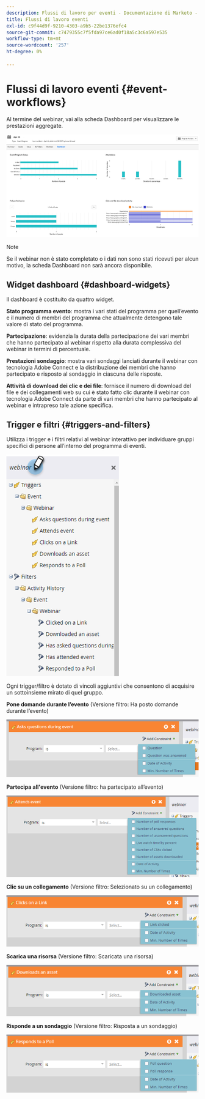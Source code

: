 ```yaml
---
description: Flussi di lavoro per eventi - Documentazione di Marketo - Documentazione del prodotto
title: Flussi di lavoro eventi
exl-id: c9f44d9f-9210-4303-a9b5-22be1376efc4
source-git-commit: c7479355c7f5fda97ce6ad0f18a5c3c6a597e535
workflow-type: tm+mt
source-wordcount: '257'
ht-degree: 0%

---
```


# Flussi di lavoro eventi {#event-workflows}

Al termine del webinar, vai alla scheda Dashboard per visualizzare le prestazioni aggregate.

![](assets/event-workflows-1.png)

>[!NOTE]
>
>Se il webinar non è stato completato o i dati non sono stati ricevuti per alcun motivo, la scheda Dashboard non sarà ancora disponibile.

## Widget dashboard {#dashboard-widgets}

Il dashboard è costituito da quattro widget.

**Stato programma evento**: mostra i vari stati del programma per quell’evento e il numero di membri del programma che attualmente detengono tale valore di stato del programma.

**Partecipazione**: evidenzia la durata della partecipazione dei vari membri che hanno partecipato al webinar rispetto alla durata complessiva del webinar in termini di percentuale.

**Prestazioni sondaggio**: mostra vari sondaggi lanciati durante il webinar con tecnologia Adobe Connect e la distribuzione dei membri che hanno partecipato e risposto al sondaggio in ciascuna delle risposte.

**Attività di download dei clic e dei file**: fornisce il numero di download del file e dei collegamenti web su cui è stato fatto clic durante il webinar con tecnologia Adobe Connect da parte di vari membri che hanno partecipato al webinar e intrapreso tale azione specifica.

## Trigger e filtri {#triggers-and-filters}

Utilizza i trigger e i filtri relativi al webinar interattivo per individuare gruppi specifici di persone all’interno del programma di eventi.

![](assets/event-workflows-2.png)

Ogni trigger/filtro è dotato di vincoli aggiuntivi che consentono di acquisire un sottoinsieme mirato di quel gruppo.

**Pone domande durante l’evento** (Versione filtro: Ha posto domande durante l’evento)

![](assets/event-workflows-3.png)

**Partecipa all&#39;evento** (Versione filtro: ha partecipato all’evento)

![](assets/event-workflows-4.png)

**Clic su un collegamento** (Versione filtro: Selezionato su un collegamento)

![](assets/event-workflows-5.png)

**Scarica una risorsa** (Versione filtro: Scaricata una risorsa)

![](assets/event-workflows-6.png)

**Risponde a un sondaggio** (Versione filtro: Risposta a un sondaggio)

![](assets/event-workflows-7.png)
